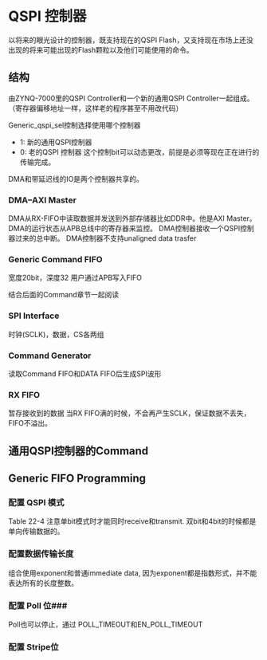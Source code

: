 # QSPI 控制器 #

以将来的眼光设计的控制器，既支持现在的QSPI Flash，又支持现在市场上还没出现的将来可能出现的Flash颗粒以及他们可能使用的命令。

## 结构 ##
由ZYNQ-7000里的QSPI Controller和一个新的通用QSPI Controller一起组成。（寄存器偏移地址一样，这样老的程序甚至不用改代码）

Generic_qspi_sel控制选择使用哪个控制器
- 1: 新的通用QSPI控制器
- 0: 老的QSPI 控制器
这个控制bit可以动态更改，前提是必须等现在正在进行的传输完成。

DMA和带延迟线的IO是两个控制器共享的。


### DMA–AXI Master ###
DMA从RX-FIFO中读取数据并发送到外部存储器比如DDR中。他是AXI Master。
DMA的运行状态从APB总线中的寄存器来监控。
DMA控制器接收一个QSPI控制器过来的总中断。
DMA控制器不支持unaligned data trasfer

### Generic Command FIFO ###

宽度20bit，深度32
用户通过APB写入FIFO

结合后面的Command章节一起阅读

### SPI Interface ###
时钟(SCLK)，数据，CS各两组

### Command Generator ###
读取Command FIFO和DATA FIFO后生成SPI波形

### RX FIFO ###
暂存接收到的数据
当RX FIFO满的时候，不会再产生SCLK，保证数据不丢失，FIFO不溢出。


## 通用QSPI控制器的Command ## 


## Generic FIFO Programming ##
### 配置 QSPI 模式 ###
Table 22-4
注意单bit模式时才能同时receive和transmit. 双bit和4bit的时候都是单向传输数据的。

### 配置数据传输长度 ###
组合使用exponent和普通immediate data, 因为exponent都是指数形式，并不能表达所有的长度整数。

### 配置 Poll 位###

Poll也可以停止，通过 POLL_TIMEOUT和EN_POLL_TIMEOUT 

### 配置 Stripe位 ###

